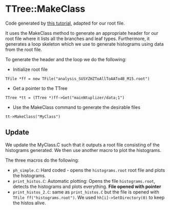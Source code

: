 # TTree::MakeClass
Code generated by [this tutorial](https://root.cern.ch/root/htmldoc/guides/users-guide/Trees.html#using-ttreemakeclass), adapted for our root file.

It uses the MakeClass method to generate an appropriate header for our root file where it lists all the branches and leaf types. Furthermore, it generates a loop skeleton which we use to generate histograms using data from the root file.

To generate the header and the loop we do the following:

- Initialize root file
```
TFile *ff = new TFile("analysis_SUSYZHZToAllToAATo4B_M15.root")
```
- Get a pointer to the TTree
```
TTree *tt = (TTree *)ff->Get("mainNtuplizer/data;1")
```
- Use the MakeClass command to generate the desirable files
```
tt->MakeClass("MyClass")
```

## Update
We update the MyClass.C such that it outputs a root file consisting of the histograms generated. We then use another macro to plot the histograms.

The three macros do the following:

- `ph_simple.C`: Hard coded - opens the `histograms.root` root file and plots the histograms.
- `print_histos.C`: Automatic plotting: Opens the file `histograms.root`, detects the histograms and plots everything. **File opened with pointer**
- `print_histos_2.C`: same as `print_histos.C` but the file is opened with `TFile ff("histograms.root")`. We used `hh[i]->SetDirectory(0)` to keep the histos alive.
